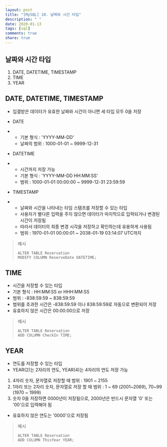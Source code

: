 ```yaml
---
layout: post
title: "[MySQL] 10. 날짜와 시간 타입"
description: " "
date: 2020-01-13
tags: [sql]
comments: true
share: true
---
```


## 날짜와 시간 타입

1. DATE, DATETIME, TIMESTAMP
2. TIME
3. YEAR

 

## DATE, DATETIME, TIMESTAMP

- 입결받은 데이터가 유효한 날짜와 시간이 아니면 세 타입 모두 0을 저장

- DATE

- - 기본 형식 : 'YYYY-MM-DD'
  - 날짜의 범위 : 1000-01-01 ~ 9999-12-31

- DATETIME

- - 시간까지 저장 가능
  - 기본 형식 : 'YYYY-MM-DD HH:MM:SS'
  - 범위 : 1000-01-01 00:00:00 ~ 9999-12-31 23:59:59

- TIMESTAMP

- - 날짜와 시간을 나타내는 타임 스탬프를 저장할 수 있는 타입
  - 사용자가 별다른 입력을 주지 않으면 데이터가 마지막으로 입력되거나 변경된 시간이 저장됨
  - 따라서 데이터의 최종 변경 시각을 저장하고 확인하는데 유용하게 사용됨
  - 범위 : 1970-01-01 00:00:01 ~ 2038-01-19 03:14:07 UTC까지

> 예시
>
> ```mysql
> ALTER TABLE Reservation
> MODIFY COLUMN ReserveDate DATETIME;
> ```



## TIME

- 시간을 저장할 수 있는 타입
- 기본 형식 : HH:MM:SS or HHH:MM:SS
- 범위 : -838:59:59 ~ 838:59:59
- 범위를 초과한 시간은 -838:59:59 이나 838:59:59로 자동으로 변환되어 저장
- 유효하지 않은 시간은 00:00:00으로 저장

> 예시
>
> ```mysql
> ALTER TABLE Reservation
> ADD COLUMN CheckIn TIME;
> ```



## YEAR

- 연도를 저장할 수 있는 타입
- YEAR(2)는 2자리의 연도, YEAR(4)는 4자리의 연도 저장 가능

1. 4자리 숫자, 문자열로 저장할 때 범위 : 1901 ~ 2155
2. 1자리 또는 2자리 숫자, 문자열로 저장 할 때 범위 : 1 ~ 69 (2001~2069), 70~99 (1970 ~ 1999)
3. 숫자 0을 저장하면 0000년이 저장됨으로, 2000년은 반드시 문자열 '0' 또는 '00'으로 입력해야 됨

- 유효하지 않은 연도는 '0000'으로 저장됨

> 예시
>
> ```mysql
> ALTER TABLE Reservation
> ADD COLUMN ThisYear YEAR;
> ```